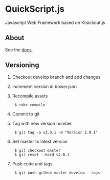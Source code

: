 # QuickScript.js

Javascript Web Framework based on Knockout.js

## About

See the [docs](http://agquick.github.io/quick_script).

## Versioning

1. Checkout develop branch and add changes
2. Increment version in bower.json
3. Recompile assets

		$ rake compile

4. Commit to git
5. Tag with new version number

		$ git tag -a v2.0.1 -m "Version 2.0.1"

6. Set master to latest version

		$ git checkout master
		$ git reset --hard v2.0.1

7. Push code and tags

		$ git push github master develop --tags
